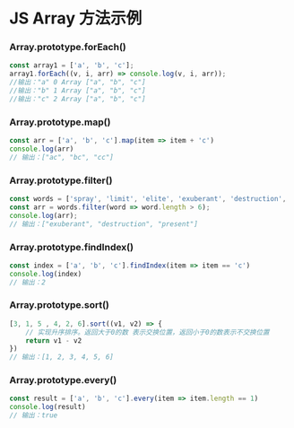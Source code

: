 # JS Array 方法示例

### Array.prototype.forEach()
```js
const array1 = ['a', 'b', 'c'];
array1.forEach((v, i, arr) => console.log(v, i, arr));
//输出："a" 0 Array ["a", "b", "c"]
//输出："b" 1 Array ["a", "b", "c"]
//输出："c" 2 Array ["a", "b", "c"]
```

### Array.prototype.map()
```js
const arr = ['a', 'b', 'c'].map(item => item + 'c')
console.log(arr)
// 输出：["ac", "bc", "cc"]
```

### Array.prototype.filter()
```js
const words = ['spray', 'limit', 'elite', 'exuberant', 'destruction', 'present'];
const arr = words.filter(word => word.length > 6);
console.log(arr);
// 输出：["exuberant", "destruction", "present"]
```

### Array.prototype.findIndex()
```js
const index = ['a', 'b', 'c'].findIndex(item => item == 'c')
console.log(index)
// 输出：2
```

### Array.prototype.sort()
```js
[3, 1, 5 , 4, 2, 6].sort((v1, v2) => {
    // 实现升序排序。返回大于0的数 表示交换位置，返回小于0的数表示不交换位置
    return v1 - v2
})
// 输出：[1, 2, 3, 4, 5, 6]
```

### Array.prototype.every()
```js
const result = ['a', 'b', 'c'].every(item => item.length == 1)
console.log(result)
// 输出：true
```


